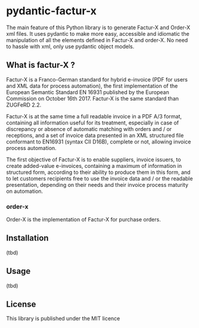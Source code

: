 # pydantic-factur-x

The main feature of this Python library is to generate Factur-X and Order-X xml files.
It uses pydantic to make more easy, accessible and idiomatic the manipulation of all the elements defined in Factur-X and order-X.
No need to hassle with xml, only use pydantic object models.

## What is factur-X ?

Factur-X is a Franco-German standard for hybrid e-invoice (PDF for users and XML data for process automation), the first implementation of the European Semantic Standard EN 16931 published by the European Commission on October 16th 2017. Factur-X is the same standard than ZUGFeRD 2.2.

Factur-X is at the same time a full readable invoice in a PDF A/3 format, containing all information useful for its treatment, especially in case of discrepancy or absence of automatic matching with orders and / or receptions, and a set of invoice data presented in an XML structured file conformant to EN16931 (syntax CII D16B), complete or not, allowing invoice process automation.

The first objective of Factur-X is to enable suppliers, invoice issuers, to create added-value e-invoices, containing a maximum of information in structured form, according to their ability to produce them in this form, and to let customers recipients free to use the invoice data and / or the readable presentation, depending on their needs and their invoice process maturity on automation.

### order-x

Order-X is the implementation of Factur-X for purchase orders.

## Installation

(tbd)

## Usage

(tbd)

## License

This library is published under the MIT licence


